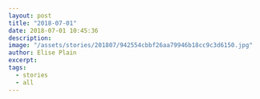 ```yaml
---
layout: post
title: "2018-07-01"
date: 2018-07-01 10:45:36
description: 
image: "/assets/stories/201807/942554cbbf26aa79946b18cc9c3d6150.jpg"
author: Elise Plain
excerpt: 
tags: 
  - stories
  - all
---
```



<p></p>
